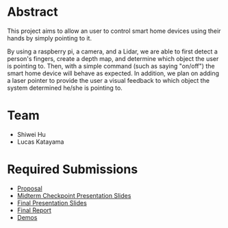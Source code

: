 # Abstract

This project aims to allow an user to control smart home devices using their hands by simply pointing to it.

By using a raspberry pi, a camera, and a Lidar, we are able to first detect a person's fingers, create a depth map, and determine which object the user is pointing to. Then, with a simple command (such as saying "on/off") the smart home device will behave as expected. In addition, we plan on adding a laser pointer to provide the user a visual feedback to which object the system determined he/she is pointing to.

# Team

* Shiwei Hu
* Lucas Katayama

# Required Submissions

* [Proposal](proposal.md)
* [Midterm Checkpoint Presentation Slides](https://docs.google.com/presentation/d/15--kAbqFbjCWQvVked1_3T1IDAyJp2QNWh9XZ860J-c/edit?usp=sharing)
* [Final Presentation Slides](https://docs.google.com/presentation/d/1Sw6ULTTgbzVjkNbnwfmpK9u3tEsaYvLunu-oBCyh7cY/edit?usp=sharing)
* [Final Report](report.md)
* [Demos](https://drive.google.com/drive/folders/1p5mpjVXLcvMQhLbxxWtxbqmXDbhtCFwg?usp=drive_link)
